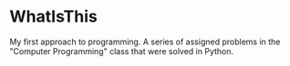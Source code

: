 # WhatIsThis

My first approach to programming. A series of assigned problems in the "Computer Programming" class that were solved in Python.
